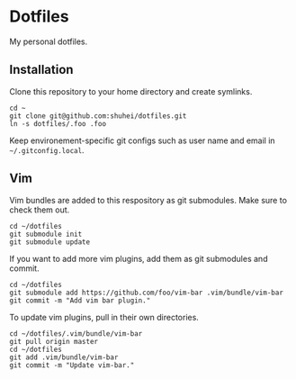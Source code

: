 # Dotfiles

My personal dotfiles.

## Installation

Clone this repository to your home directory and create symlinks.

```
cd ~
git clone git@github.com:shuhei/dotfiles.git
ln -s dotfiles/.foo .foo
```

Keep environement-specific git configs such as user name and email in `~/.gitconfig.local`.

## Vim

Vim bundles are added to this respository as git submodules. Make sure to check them out.

```
cd ~/dotfiles
git submodule init
git submodule update
```

If you want to add more vim plugins, add them as git submodules and commit.

```
cd ~/dotfiles
git submodule add https://github.com/foo/vim-bar .vim/bundle/vim-bar
git commit -m "Add vim bar plugin."
```

To update vim plugins, pull in their own directories.

```
cd ~/dotfiles/.vim/bundle/vim-bar
git pull origin master
cd ~/dotfiles
git add .vim/bundle/vim-bar
git commit -m "Update vim-bar."
```

